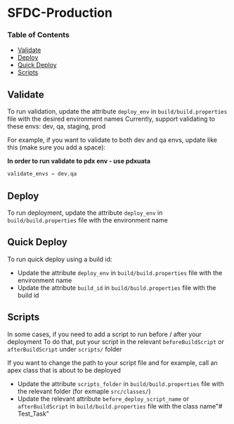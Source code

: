 # SFDC-Production

### Table of Contents <!-- omit in toc -->

- [Validate](#validate)
- [Deploy](#deploy)
- [Quick Deploy](#quick-deploy)
- [Scripts](#scripts)

## Validate

To run validation, update the attribute `deploy_env` in `build/build.properties` file with the desired environment names
Currently, support validating to these envs: dev, qa, staging, prod

For example, if you want to validate to both dev and qa envs, update like this (make sure you add a space):

**In order to run validate to pdx env -  use pdxuata**

```java
validate_envs = dev,qa
```

## Deploy

To run deployment, update the attribute `deploy_env` in `build/build.properties` file with the environment name

## Quick Deploy

To run quick deploy using a build id:
* Update the attribute `deploy_env` in `build/build.properties` file with the environment name
* Update the attribute `build_id` in `build/build.properties` file with the build id

## Scripts

In some cases, if you need to add a script to run before / after your deployment
To do that, put your script in the relevant `beforeBuildScript` or `afterBuildScript` under `scripts/` folder

If you want to change the path to your script file and for example, call an apex class that is about to be deployed
* Update the attribute `scripts_folder` in `build/build.properties` file with the relevant folder (for exmaple `src/classes/`)
* Update the relevant attribute `before_deploy_script_name` or `afterBuildScript` in `build/build.properties` file with the class name"# Test_Task" 
